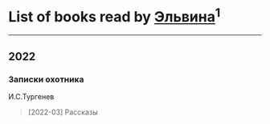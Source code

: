 # List of books read by [Эльвина](http://vk.com/id637513702)<sup>1</sup>
---

## 2022

### Записки охотника
И.С.Тургенев
> [2022-03] Рассказы



